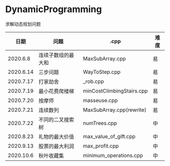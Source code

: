 # DynamicProgramming
求解动态规划问题

日期|问题|.cpp|难度
---- | ----- | ------ | ----- 
2020.6.8 | 连续子数组的最大和 | MaxSubArray.cpp | 易
2020.6.14 | 三步问题 | WayToStep.cpp | 易
2020.7.17 | 打家劫舍 | _rob.cpp | 易
2020.7.19 | 最小花费爬楼梯 | minCostClimbingStairs.cpp | 易
2020.7.20 | 按摩师 | masseuse.cpp | 易
2020.7.21 | 连续数列 | MaxSubArray.cpp(rewrite) | 易
2020.7.22 | 不同的二叉搜索树 | numTrees.cpp | 中
2020.8.23 | 礼物的最大价值 | max_value_of_gift.cpp | 中
2020.9.13 | 股票的最大利润 | max_profit.cpp | 中
2020.10.6 | 秋叶收藏集 | minimum_operations.cpp |中